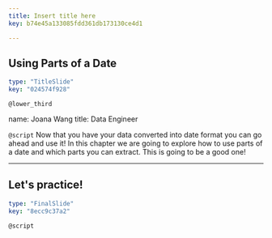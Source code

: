 ```yaml
---
title: Insert title here
key: b74e45a133085fdd361db173130ce4d1

---
```

## Using Parts of a Date

```yaml
type: "TitleSlide"
key: "024574f928"
```

`@lower_third`

name: Joana Wang
title: Data Engineer


`@script`
Now that you have your data converted into date format you can go ahead and use it!
In this chapter we are going to explore how to use parts of a date and which parts you can extract. This is going to be a good one!


---
## Let's practice!

```yaml
type: "FinalSlide"
key: "8ecc9c37a2"
```

`@script`


